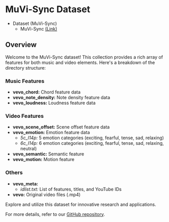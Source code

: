 # MuVi-Sync Dataset

- Dataset (MuVi-Sync)
  * MuVi-Sync [(Link)](https://zenodo.org/records/10057093)

## Overview
Welcome to the MuVi-Sync dataset! This collection provides a rich array of features for both music and video elements. Here's a breakdown of the directory structure:

### Music Features
- **vevo_chord:** Chord feature data
- **vevo_note_density:** Note density feature data
- **vevo_loudness:** Loudness feature data

### Video Features
- **vevo_scene_offset:** Scene offset feature data
- **vevo_emotion:** Emotion feature data
  - *5c_l14p:* 5 emotion categories (exciting, fearful, tense, sad, relaxing)
  - *6c_l14p:* 6 emotion categories (exciting, fearful, tense, sad, relaxing, neutral)
- **vevo_semantic:** Semantic feature
- **vevo_motion:** Motion feature

### Others
- **vevo_meta:**
  - *idlist.txt:* List of features, titles, and YouTube IDs
- **vevo:** Original video files (.mp4)
 
Explore and utilize this dataset for innovative research and applications. 

For more details, refer to our [GitHub repository](https://github.com/AMAAI-Lab/Video2Music).

